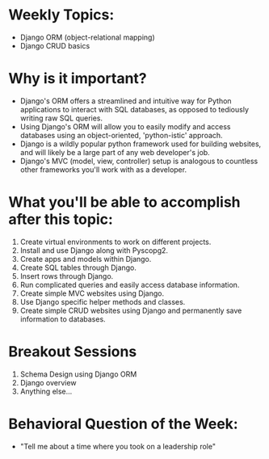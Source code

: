 # Weekly Topics:
- Django ORM (object-relational mapping)
- Django CRUD basics

# Why is it important?
- Django's ORM offers a streamlined and intuitive way for Python applications to interact with SQL databases, as opposed to tediously writing raw SQL queries.
- Using Django's ORM will allow you to easily modify and access databases using an object-oriented, 'python-istic' approach.
- Django is a wildly popular python framework used for building websites, and will likely be a large part of any web developer's job.
- Django's MVC (model, view, controller) setup is analogous to countless other frameworks you'll work with as a developer.

# What you'll be able to accomplish after this topic:
1. Create virtual environments to work on different projects.
2. Install and use Django along with Pyscopg2.
3. Create apps and models within Django.
4. Create SQL tables through Django.
5. Insert rows through Django.
6. Run complicated queries and easily access database information.
7. Create simple MVC websites using Django.
8. Use Django specific helper methods and classes.
9. Create simple CRUD websites using Django and permanently save information to databases.

# Breakout Sessions
1. Schema Design using Django ORM
2. Django overview
3. Anything else...

# Behavioral Question of the Week:
- "Tell me about a time where you took on a leadership role"
